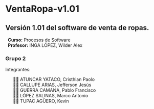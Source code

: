 # VentaRopa-v1.01
<h2>Versión 1.01 del software de venta de ropas.</h2>
&nbsp;&nbsp;<b>Curso:</b> Procesos de Software<br>
&nbsp;&nbsp;<b>Profesor:</b> INGA LÓPEZ, Wilder Alex<br>
<h3><b>Grupo 2</b></h3>
Integrantes:<br>
<ul>
👨‍💻 ATUNCAR YATACO, Cristhian Paolo<br>
👨‍💻 CALLUPE ARIAS, Jefferson Jesús<br>
👨‍💻 GUERRA CAMANA, Pablo Francisco<br>
👨‍💻 LÓPEZ SALINAS, Marco Antonio<br>
👨‍💻 TUPAC AGÜERO, Kevin
</ul>
